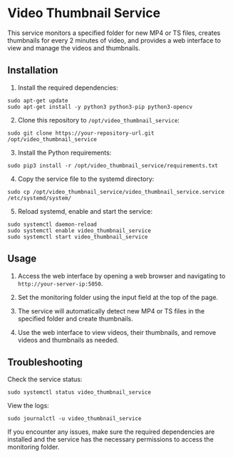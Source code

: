 # Video Thumbnail Service

This service monitors a specified folder for new MP4 or TS files, creates thumbnails for every 2 minutes of video, and provides a web interface to view and manage the videos and thumbnails.

## Installation

1. Install the required dependencies:

```
sudo apt-get update
sudo apt-get install -y python3 python3-pip python3-opencv
```

2. Clone this repository to `/opt/video_thumbnail_service`:

```
sudo git clone https://your-repository-url.git /opt/video_thumbnail_service
```

3. Install the Python requirements:

```
sudo pip3 install -r /opt/video_thumbnail_service/requirements.txt
```

4. Copy the service file to the systemd directory:

```
sudo cp /opt/video_thumbnail_service/video_thumbnail_service.service /etc/systemd/system/
```

5. Reload systemd, enable and start the service:

```
sudo systemctl daemon-reload
sudo systemctl enable video_thumbnail_service
sudo systemctl start video_thumbnail_service
```

## Usage

1. Access the web interface by opening a web browser and navigating to `http://your-server-ip:5050`.

2. Set the monitoring folder using the input field at the top of the page.

3. The service will automatically detect new MP4 or TS files in the specified folder and create thumbnails.

4. Use the web interface to view videos, their thumbnails, and remove videos and thumbnails as needed.

## Troubleshooting

Check the service status:

```
sudo systemctl status video_thumbnail_service
```

View the logs:

```
sudo journalctl -u video_thumbnail_service
```

If you encounter any issues, make sure the required dependencies are installed and the service has the necessary permissions to access the monitoring folder.